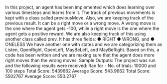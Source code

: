 In this project, an agent has been implemented which does learning over various timesteps
and learns from it. The track of previous movements is kept with a class called
previousMove.
Also, we are keeping track of the previous result. It can be a right move or a wrong move. A
wrong move is the one where the agent gets -100, while a right move is the one where the
agent gets a positive reward. We are also keeping track of this using another class called
prev. It has three fields:
● RIGHT
● WRONG, and
● ONELESS
We have another one with states and we are categorizing them as Listen, OpenRight,
OpenLeft, MayBeLeft, and MayBeRight. Based on this, a code has been written and we are
making sure that the agent does more right moves than the wrong moves.
Sample Outputs:
The project was run and the following results were received:
Ran for - No. of trials: 10000 and 100 steps
Total Score: 5439662
Average Score: 543.9662
Total Score: 5502767
Average Score: 550.2767
